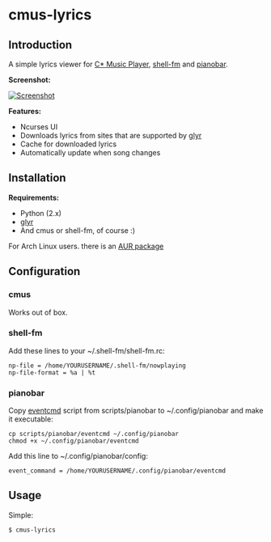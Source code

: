 cmus-lyrics
===========

Introduction
------------

A simple lyrics viewer for [C\* Music Player](http://cmus.sourceforge.net/), [shell-fm](http://nex.scrapping.cc/shell-fm/) and [pianobar](http://6xq.net/projects/pianobar/).

**Screenshot:**

[![Screenshot](http://ompldr.org/tZDBjMQ "screenshot")](http://ompldr.org/vZDBjMQ)


**Features:**

- Ncurses UI
- Downloads lyrics from sites that are supported by [glyr](https://github.com/sahib/glyr)
- Cache for downloaded lyrics
- Automatically update when song changes

Installation
------------

**Requirements:**

- Python (2.x)
- [glyr](https://github.com/sahib/glyr)
- And cmus or shell-fm, of course :)

For Arch Linux users. there is an [AUR package](https://aur.archlinux.org/packages.php?ID=57528)

Configuration
-------------

### cmus

Works out of box.

### shell-fm

Add these lines to your ~/.shell-fm/shell-fm.rc:

    np-file = /home/YOURUSERNAME/.shell-fm/nowplaying
	np-file-format = %a | %t

### pianobar

Copy [eventcmd](https://raw.github.com/ok100/cmus-lyrics/master/scripts/pianobar/eventcmd) script from scripts/pianobar to ~/.config/pianobar and make it executable:

    cp scripts/pianobar/eventcmd ~/.config/pianobar
	chmod +x ~/.config/pianobar/eventcmd

Add this line to ~/.config/pianobar/config:

    event_command = /home/YOURUSERNAME/.config/pianobar/eventcmd

Usage
-----
Simple:

	$ cmus-lyrics
